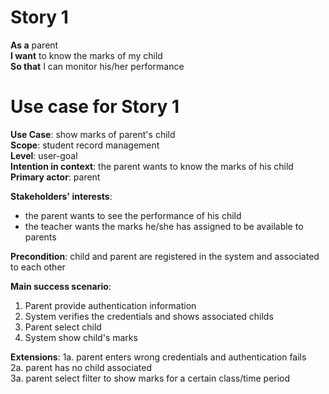 # Story 1
**As a** parent  
**I want** to know the marks of my child  
**So that** I can monitor his/her performance  

# Use case for Story 1
**Use Case**: show marks of parent's child  
**Scope**: student record management  
**Level**: user-goal  
**Intention in context**: the parent wants to know the marks of his child  
**Primary actor**: parent  

**Stakeholders' interests**:
* the parent wants to see the performance of his child
* the teacher wants the marks he/she has assigned to be available to parents

**Precondition**: child and parent are registered in the system and associated to each other

**Main success scenario**:
1. Parent provide authentication information
2. System verifies the credentials and shows associated childs
3. Parent select child
4. System show child's marks

**Extensions**:
1a. parent enters wrong credentials and authentication fails  
2a. parent has no child associated  
3a. parent select filter to show marks for a certain class/time period

